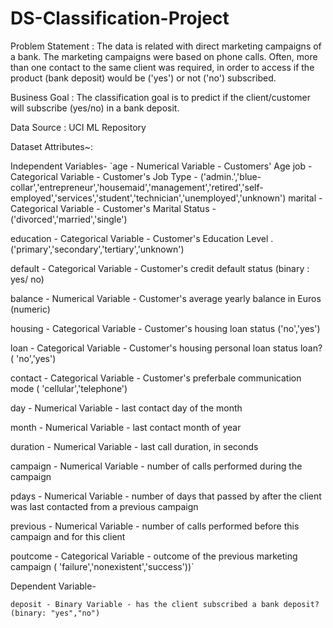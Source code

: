 # DS-Classification-Project

Problem Statement : The data is related with direct marketing campaigns of a bank. The marketing campaigns were based on phone calls. Often, more than one contact to the same client was required, in order to access if the product (bank deposit) would be ('yes') or not ('no') subscribed.

Business Goal : The classification goal is to predict if the client/customer will subscribe (yes/no) in a bank deposit.

Data Source : UCI ML Repository

Dataset Attributes~: 

Independent Variables-
`age - Numerical Variable - Customers' Age
job - Categorical Variable - Customer's Job Type - ('admin.','blue-collar','entrepreneur','housemaid','management','retired','self-employed','services','student','technician','unemployed','unknown')
marital - Categorical Variable - Customer's Marital Status - ('divorced','married','single')

education - Categorical Variable - Customer's Education Level .('primary','secondary','tertiary','unknown')

default - Categorical Variable - Customer's credit default status (binary : yes/ no)

balance - Numerical Variable - Customer's average yearly balance in Euros (numeric)

housing - Categorical Variable - Customer's housing loan status ('no','yes')

loan - Categorical Variable - Customer's housing personal loan status loan? ( 'no','yes')

contact - Categorical Variable - Customer's preferbale communication mode ( 'cellular','telephone')

day - Numerical Variable - last contact day of the month

month - Numerical Variable - last contact month of year

duration - Numerical Variable - last call duration, in seconds

campaign - Numerical Variable - number of calls performed during the campaign

pdays - Numerical Variable - number of days that passed by after the client was last contacted from a previous campaign

previous - Numerical Variable - number of calls performed before this campaign and for this client

poutcome - Categorical Variable - outcome of the previous marketing campaign ( 'failure','nonexistent','success'))`

Dependent Variable- 

`deposit - Binary Variable - has the client subscribed a bank deposit? (binary: "yes","no")`


